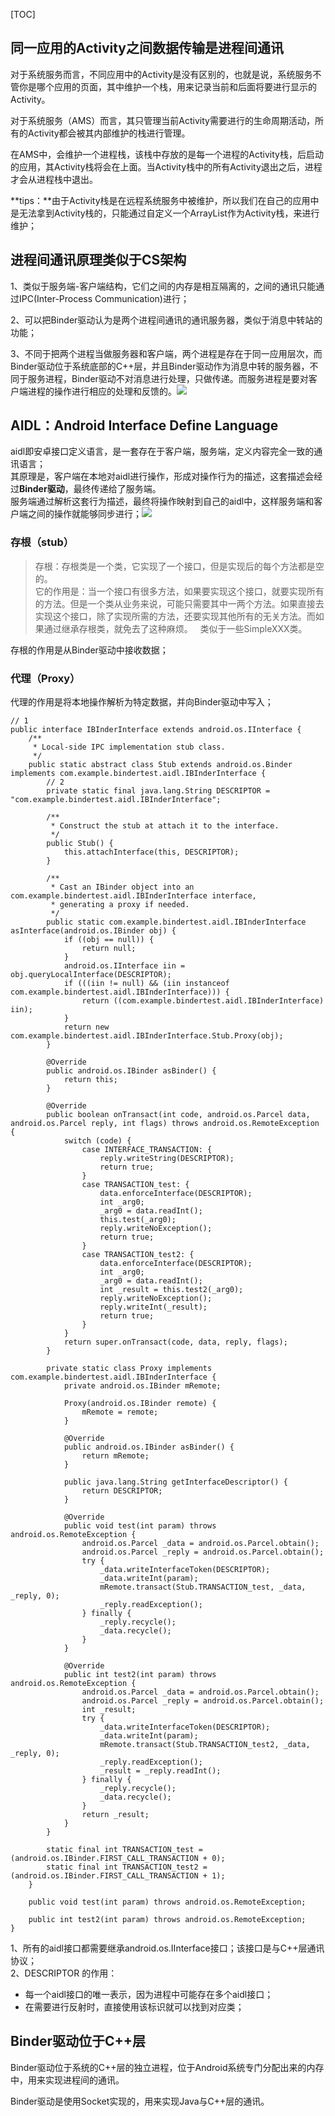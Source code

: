 \[TOC\]

## 同一应用的Activity之间数据传输是进程间通讯

对于系统服务而言，不同应用中的Activity是没有区别的，也就是说，系统服务不管你是哪个应用的页面，其中维护一个栈，用来记录当前和后面将要进行显示的Activity。

对于系统服务（AMS）而言，其只管理当前Activity需要进行的生命周期活动，所有的Activity都会被其内部维护的栈进行管理。

在AMS中，会维护一个进程栈，该栈中存放的是每一个进程的Activity栈，后启动的应用，其Activity栈将会在上面。当Activity栈中的所有Activity退出之后，进程才会从进程栈中退出。

**tips：**由于Activity栈是在远程系统服务中被维护，所以我们在自己的应用中是无法拿到Activity栈的，只能通过自定义一个ArrayList作为Activity栈，来进行维护；

## 进程间通讯原理类似于CS架构

1、类似于服务端-客户端结构，它们之间的内存是相互隔离的，之间的通讯只能通过IPC(Inter-Process Communication)进行；

2、可以把Binder驱动认为是两个进程间通讯的通讯服务器，类似于消息中转站的功能；

3、不同于把两个进程当做服务器和客户端，两个进程是存在于同一应用层次，而Binder驱动位于系统底部的C++层，并且Binder驱动作为消息中转的服务器，不同于服务进程，Binder驱动不对消息进行处理，只做传递。而服务进程是要对客户端进程的操作进行相应的处理和反馈的。![](/assets/aidl1.png)

## AIDL：Android Interface Define Language

aidl即安卓接口定义语言，是一套存在于客户端，服务端，定义内容完全一致的通讯语言；  
其原理是，客户端在本地对aidl进行操作，形成对操作行为的描述，这套描述会经过**Binder驱动**，最终传递给了服务端。  
服务端通过解析这套行为描述，最终将操作映射到自己的aidl中，这样服务端和客户端之间的操作就能够同步进行；![](/assets/aidl3.png)

### 存根（stub）

> 存根：存根类是一个类，它实现了一个接口，但是实现后的每个方法都是空的。  
> 它的作用是：当一个接口有很多方法，如果要实现这个接口，就要实现所有的方法。但是一个类从业务来说，可能只需要其中一两个方法。如果直接去实现这个接口，除了实现所需的方法，还要实现其他所有的无关方法。而如果通过继承存根类，就免去了这种麻烦。  
> 类似于一些SimpleXXX类。

存根的作用是从Binder驱动中接收数据；

### 代理（Proxy）

代理的作用是将本地操作解析为特定数据，并向Binder驱动中写入；

```
// 1
public interface IBInderInterface extends android.os.IInterface {
    /**
     * Local-side IPC implementation stub class.
     */
    public static abstract class Stub extends android.os.Binder implements com.example.bindertest.aidl.IBInderInterface {
        // 2
        private static final java.lang.String DESCRIPTOR = "com.example.bindertest.aidl.IBInderInterface";

        /**
         * Construct the stub at attach it to the interface.
         */
        public Stub() {
            this.attachInterface(this, DESCRIPTOR);
        }

        /**
         * Cast an IBinder object into an com.example.bindertest.aidl.IBInderInterface interface,
         * generating a proxy if needed.
         */
        public static com.example.bindertest.aidl.IBInderInterface asInterface(android.os.IBinder obj) {
            if ((obj == null)) {
                return null;
            }
            android.os.IInterface iin = obj.queryLocalInterface(DESCRIPTOR);
            if (((iin != null) && (iin instanceof com.example.bindertest.aidl.IBInderInterface))) {
                return ((com.example.bindertest.aidl.IBInderInterface) iin);
            }
            return new com.example.bindertest.aidl.IBInderInterface.Stub.Proxy(obj);
        }

        @Override
        public android.os.IBinder asBinder() {
            return this;
        }

        @Override
        public boolean onTransact(int code, android.os.Parcel data, android.os.Parcel reply, int flags) throws android.os.RemoteException {
            switch (code) {
                case INTERFACE_TRANSACTION: {
                    reply.writeString(DESCRIPTOR);
                    return true;
                }
                case TRANSACTION_test: {
                    data.enforceInterface(DESCRIPTOR);
                    int _arg0;
                    _arg0 = data.readInt();
                    this.test(_arg0);
                    reply.writeNoException();
                    return true;
                }
                case TRANSACTION_test2: {
                    data.enforceInterface(DESCRIPTOR);
                    int _arg0;
                    _arg0 = data.readInt();
                    int _result = this.test2(_arg0);
                    reply.writeNoException();
                    reply.writeInt(_result);
                    return true;
                }
            }
            return super.onTransact(code, data, reply, flags);
        }

        private static class Proxy implements com.example.bindertest.aidl.IBInderInterface {
            private android.os.IBinder mRemote;

            Proxy(android.os.IBinder remote) {
                mRemote = remote;
            }

            @Override
            public android.os.IBinder asBinder() {
                return mRemote;
            }

            public java.lang.String getInterfaceDescriptor() {
                return DESCRIPTOR;
            }

            @Override
            public void test(int param) throws android.os.RemoteException {
                android.os.Parcel _data = android.os.Parcel.obtain();
                android.os.Parcel _reply = android.os.Parcel.obtain();
                try {
                    _data.writeInterfaceToken(DESCRIPTOR);
                    _data.writeInt(param);
                    mRemote.transact(Stub.TRANSACTION_test, _data, _reply, 0);
                    _reply.readException();
                } finally {
                    _reply.recycle();
                    _data.recycle();
                }
            }

            @Override
            public int test2(int param) throws android.os.RemoteException {
                android.os.Parcel _data = android.os.Parcel.obtain();
                android.os.Parcel _reply = android.os.Parcel.obtain();
                int _result;
                try {
                    _data.writeInterfaceToken(DESCRIPTOR);
                    _data.writeInt(param);
                    mRemote.transact(Stub.TRANSACTION_test2, _data, _reply, 0);
                    _reply.readException();
                    _result = _reply.readInt();
                } finally {
                    _reply.recycle();
                    _data.recycle();
                }
                return _result;
            }
        }

        static final int TRANSACTION_test = (android.os.IBinder.FIRST_CALL_TRANSACTION + 0);
        static final int TRANSACTION_test2 = (android.os.IBinder.FIRST_CALL_TRANSACTION + 1);
    }

    public void test(int param) throws android.os.RemoteException;

    public int test2(int param) throws android.os.RemoteException;
}
```

1、所有的aidl接口都需要继承android.os.IInterface接口；该接口是与C++层通讯协议；  
2、DESCRIPTOR 的作用：

* 每一个aidl接口的唯一表示，因为进程中可能存在多个aidl接口；
* 在需要进行反射时，直接使用该标识就可以找到对应类；

## Binder驱动位于C++层

Binder驱动位于系统的C++层的独立进程，位于Android系统专门分配出来的内存中，用来实现进程间的通讯。

Binder驱动是使用Socket实现的，用来实现Java与C++层的通讯。

